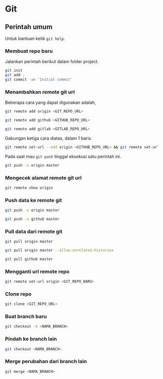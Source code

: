 # Git

## Perintah umum

 Untuk bantuan ketik `git help`.

### Membuat repo baru

Jalankan perintah berikut dalam folder project.

```bash
git init
git add .
git commit -am 'Initial commit'
```

### Menambahkan remote git url

Beberapa cara yang dapat digunakan adalah,

```bash
git remote add origin <GIT_REPO_URL>
```

```bash
git remote add github <GITHUB_REPO_URL>
```

```bash
git remote add gitlab <GITLAB_REPO_URL>
```

Gabungan ketiga cara diatas, dalam 1 baris.

```bash
git remote set-url --add origin <GITHUB_REPO_URL> && git remote set-url --add origin <GITLAB_REPO_URL>
```

Pada saat mau `git push` tinggal eksekusi satu perintah ini.

```bash
git push -u origin master
```

### Mengecek alamat remote git url

```bash
git remote show origin
```

### Push data ke remote git

```bash
git push -u origin master
```

```bash
git push -u github master
```

### Pull data dari remote git

```bash
git pull origin master
```

```bash
git pull origin master --allow-unrelated-histories
```

```bash
git pull github master
```

### Mengganti url remote repo

```bash
git remote set-url origin <GIT_REPO_BARU>
```

### Clone repo

```bash
git clone <GIT_REPO_URL>
```

### Buat branch baru

```bash
git checkout -b <NAMA_BRANCH>
```

### Pindah ke branch lain

```bash
git checkout <NAMA_BRANCH>
```

### Merge perubahan dari branch lain

```bash
git merge <NAMA_BRANCH>
```

